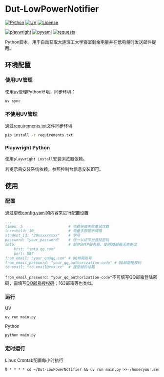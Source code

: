 # Dut-LowPowerNotifier

[![Python](https://img.shields.io/badge/Pyrhon-3.13-blue)](https://www.python.org/)
[![UV](https://img.shields.io/badge/UV-0.6.4-d56ae1)](https://docs.astral.sh/uv/)
[![License](https://img.shields.io/badge/License-MIT-9e2013)](https://github.com/Nouchi-Kousu/Dut-LowPowerNotifier/blob/main/LICENSE)

[![playwright](https://img.shields.io/badge/Playwright-1.51.0-1a7e1f)](https://playwright.dev/python/docs/intro)
[![pyyaml](https://img.shields.io/badge/PyYAML-6.0.2-8e010d)](https://pyyaml.org/)
[![requests](https://img.shields.io/badge/Requests-2.32.3-004b6b)](https://requests.readthedocs.io/)


Python脚本，用于自动获取大连理工大学寝室剩余电量并在低电量时发送邮件提醒。

## 环境配置

### 使用UV管理

使用[uv](https://docs.astral.sh/uv/)管理Python环境，同步环境：

```bash
uv sync
```

### 不使用UV管理

通过[requirements.txt](https://github.com/Nouchi-Kousu/Dut-LowPowerNotifier/blob/main/requirements.txt)文件同步环境

```bash
pip install -r requirements.txt
```

### Playwright Python

使用`playwright install`安装浏览器依赖。

若提示需安装系统依赖，参照控制台信息安装即可。

## 使用

### 配置

通过更改[config.yaml](https://github.com/Nouchi-Kousu/Dut-LowPowerNotifier/blob/main/config.yaml)的内容来进行配置设置

```yaml
...
times: 5                     # 电费获取失败重试次数
threshold: 10                # 电量余额提示阈值
student_id: "20xxxxxxxxx"    # 学号
password: "your_password"    # 统一认证平台登陆密码
smtp:                        # 邮件SMTP服务器，使用QQ邮箱无需更改
    host: "smtp.qq.com"
    port: 587
from_email: "your_qq@qq.com" # QQ邮箱账号
from_email_password: "your_qq_authorization-code" # QQ邮箱授权码
to_email: "to_email@xxx.xx"  # 接受邮件邮箱
```

`from_email_password: "your_qq_authorization-code"`不可填写QQ邮箱登陆密码，需填写[QQ邮箱授权码](https://service.mail.qq.com/detail/0/75)；163邮箱等也类似。

### 运行

UV

```bash
uv run main.py
```

Python

```bash
python main.py
```

### 定时运行

Linux Crontab配置每小时执行

```txt
0 * * * * cd ~/Dut-LowPowerNotifier && uv run main.py >> /home/youruser/cron_log.txt 2>&1
```
